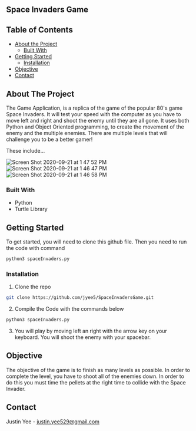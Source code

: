 ## Space Invaders Game
## Table of Contents

* [About the Project](#about-the-project)
  * [Built With](#built-with)
* [Getting Started](#getting-started)
  * [Installation](#installation)
* [Objective](#objective)
* [Contact](#contact)



<!-- ABOUT THE PROJECT -->
## About The Project

The Game Application, is a replica of the game of the popular 80's game Space Invaders.  It will test your speed with the computer as you have to move left and right and shoot the enemy until they are all gone.  It uses both Python and Object Oriented programming, to create the movement of the enemy and the multiple enemies.  There are multiple levels that will challenge you to be a better gamer!

These include...

![Screen Shot 2020-09-21 at 1 47 52 PM](https://user-images.githubusercontent.com/54599611/93819901-3611c800-fc11-11ea-917b-d43b665487a2.png)
![Screen Shot 2020-09-21 at 1 46 47 PM](https://user-images.githubusercontent.com/54599611/93819903-36aa5e80-fc11-11ea-9b78-09b8db482012.png)
![Screen Shot 2020-09-21 at 1 46 58 PM](https://user-images.githubusercontent.com/54599611/93819904-3742f500-fc11-11ea-8ea5-4224fef78cba.png)



### Built With
* Python
* Turtle Library

<!-- GETTING STARTED -->
## Getting Started

To get started, you will need to clone this github file.  Then you need to run the code with command
```sh
python3 spaceInvaders.py
```

### Installation

1. Clone the repo
```sh
git clone https://github.com/jyee5/SpaceInvadersGame.git
```
2.  Compile the Code with the commands below
```sh
python3 spaceInvaders.py
```
3.  You will play by moving left an right with the arrow key on your keyboard.  You will shoot the enemy with your spacebar.  


<!-- Objective EXAMPLES -->
## Objective

The objective of the game is to finish as many levels as possible.  In order to complete the level, you have to shoot all of the enemies down.  In order to do this you must time the pellets at the right time to collide with the Space Invader.

<!-- CONTACT -->
## Contact

Justin Yee - justin.yee529@gmail.com


